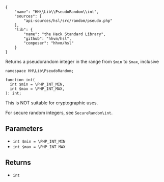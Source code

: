 ``` yamlmeta
{
    "name": "HH\\Lib\\PseudoRandom\\int",
    "sources": [
        "api-sources/hsl/src/random/pseudo.php"
    ],
    "lib": {
        "name": "the Hack Standard Library",
        "github": "hhvm/hsl",
        "composer": "hhvm/hsl"
    }
}
```




Returns a pseudorandom integer in the range from ` $min ` to `` $max ``, inclusive




``` Hack
namespace HH\Lib\PseudoRandom;

function int(
  int $min = \PHP_INT_MIN,
  int $max = \PHP_INT_MAX,
): int;
```




This is NOT suitable for cryptographic uses.




For secure random integers, see ` SecureRandom\int `.




## Parameters




+ ` int $min = \PHP_INT_MIN `
+ ` int $max = \PHP_INT_MAX `




## Returns




* ` int `
<!-- HHAPIDOC -->
